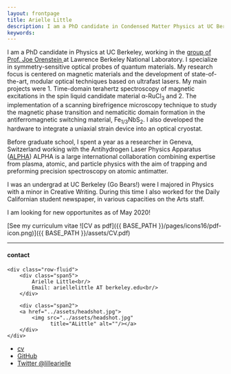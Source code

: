 ```yaml
---
layout: frontpage
title: Arielle Little
description: I am a PhD candidate in Condensed Matter Physics at UC Berkeley. 
keywords: 
---
```



I am a PhD candidate in Physics at UC Berkeley, working in the <a href="http://orensteinlab.berkeley.edu/orenstein-group/">group of Prof. Joe Orenstein </a> at Lawrence Berkeley National Laboratory. I specialize in symmetry-sensitive optical probes of quantum materials. My research focus is centered on magnetic materials and the development of state-of-the-art, modular optical techniques based on ultrafast lasers. My main projects were 1. Time-domain terahertz spectroscopy of magnetic excitations in the spin liquid candidate material &alpha;-RuCl<sub>3</sub> and 2. The implementation of a scanning birefrigence microscopy technique to study the magnetic phase transition and nematicitic domain formation in the antiferromagnetic switching material, Fe<sub>1/3</sub>NbS<sub>2</sub>. I also developed the hardware to integrate a uniaxial strain device into an optical cryostat. 

Before graduate school, I spent a year as a researcher in Geneva, Switzerland working with the Antihydrogen Laser Physics Apparatus (<a href="http://alpha.web.cern.ch/">ALPHA</a>) ALPHA is a large international collaboration combining expertise from plasma, atomic, and particle physics with the aim of trapping and preforming precision spectroscopy on atomic antimatter. 

I was an undergrad at UC Berkeley (Go Bears!) were I majored in Physics with a minor in Creative Writing. During this time I also worked for the Daily Californian student newspaper, in various capacities on the Arts staff.

I am looking for new opportunites as of May 2020!


[See my curriculum vitae ![CV as pdf]({{ BASE_PATH }}/pages/icons16/pdf-icon.png)]({{ BASE_PATH }}/assets/CV.pdf)<br/>


---


<div class="container">
<h4><a name="contact"></a>contact</h4>

    <div class="row-fluid">
        <div class="span5">
            Arielle Little<br/>
            Email: ariellelittle AT berkeley.edu<br/>
        </div>

        <div class="span2">
        <a href="../assets/headshot.jpg">
            <img src="../assets/headshot.jpg"
                  title="ALittle" alt=""/></a>
        </div>
    </div>
</div>

<div class="navbar">
  <div class="navbar-inner">
      <ul class="nav">
          <li><a href="{{ BASE_PATH }}/assets/CV.pdf">cv</a></li>
          <li><a href="https://github.com/ariellel118">GitHub</a></li>
          <li><a href="https://twitter.com/">Twitter @lillearielle</a></li>
      </ul>
  </div>
</div>